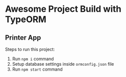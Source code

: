 # Awesome Project Build with TypeORM
## Printer App
Steps to run this project:

1. Run `npm i` command
2. Setup database settings inside `ormconfig.json` file
3. Run `npm start` command
